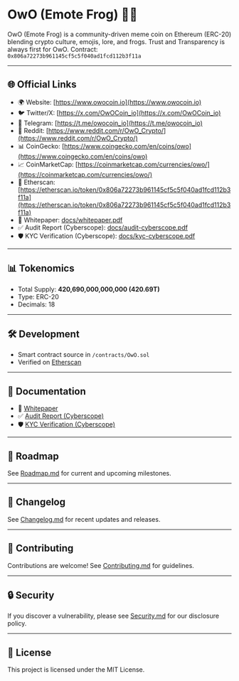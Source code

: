 # OwO (Emote Frog) 🐸✨

OwO (Emote Frog) is a community-driven meme coin on Ethereum (ERC-20) blending crypto culture, emojis, lore, and frogs. Trust and Transparency is always first for OwO. 
Contract: `0x806a72273b961145cf5c5f040ad1fcd112b3f11a`  

---

## 🌐 Official Links
- 🌍 Website: [https://www.owocoin.io](https://www.owocoin.io)  
- 🐦 Twitter/X: [https://x.com/OwOCoin_io](https://x.com/OwOCoin_io)  
- 💬 Telegram: [https://t.me/owocoin_io](https://t.me/owocoin_io)  
- 👾 Reddit: [https://www.reddit.com/r/OwO_Crypto/](https://www.reddit.com/r/OwO_Crypto/)  
- 📊 CoinGecko: [https://www.coingecko.com/en/coins/owo](https://www.coingecko.com/en/coins/owo)  
- 📈 CoinMarketCap: [https://coinmarketcap.com/currencies/owo/](https://coinmarketcap.com/currencies/owo/)  
- 📜 Etherscan: [https://etherscan.io/token/0x806a72273b961145cf5c5f040ad1fcd112b3f11a](https://etherscan.io/token/0x806a72273b961145cf5c5f040ad1fcd112b3f11a)  
- 📑 Whitepaper: [docs/whitepaper.pdf](docs/whitepaper.pdf)  
- ✅ Audit Report (Cyberscope): [docs/audit-cyberscope.pdf](docs/audit-cyberscope.pdf)  
- 🛡 KYC Verification (Cyberscope): [docs/kyc-cyberscope.pdf](docs/kyc-cyberscope.pdf)  

---

## 📊 Tokenomics
- Total Supply: **420,690,000,000,000 (420.69T)**  
- Type: ERC-20  
- Decimals: 18  

---

## 🛠 Development
- Smart contract source in `/contracts/OwO.sol`  
- Verified on [Etherscan](https://etherscan.io/token/0x806a72273b961145cf5c5f040ad1fcd112b3f11a)  

---

## 📄 Documentation
- 📑 [Whitepaper](docs/whitepaper.pdf)  
- ✅ [Audit Report (Cyberscope)](docs/audit-cyberscope.pdf)  
- 🛡 [KYC Verification (Cyberscope)](docs/kyc-cyberscope.pdf)  

---

## 📌 Roadmap
See [Roadmap.md](Roadmap.md) for current and upcoming milestones.  

---

## 🔄 Changelog
See [Changelog.md](Changelog.md) for recent updates and releases.  

---

## 🤝 Contributing
Contributions are welcome! See [Contributing.md](Contributing.md) for guidelines.  

---

## 🔒 Security
If you discover a vulnerability, please see [Security.md](Security.md) for our disclosure policy.  

---

## 📝 License
This project is licensed under the MIT License.
